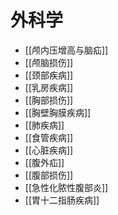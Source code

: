 # 外科学
- [[颅内压增高与脑疝]]
- [[颅脑损伤]]
- [[颈部疾病]]
- [[乳房疾病]]
- [[胸部损伤]]
- [[胸壁胸膜疾病]]
- [[肺疾病]]
- [[食管疾病]]
- [[心脏疾病]]
- [[腹外疝]]
- [[腹部损伤]]
- [[急性化脓性腹部炎]]
- [[胃十二指肠疾病]]
